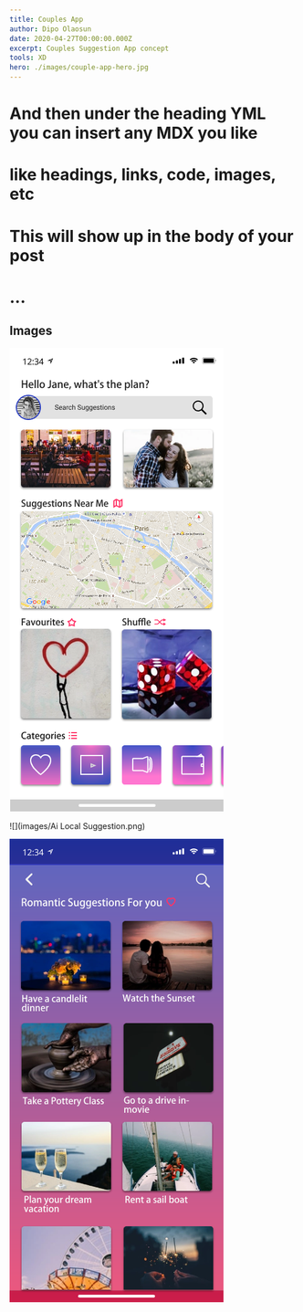 ```yaml
---
title: Couples App
author: Dipo Olaosun
date: 2020-04-27T00:00:00.000Z
excerpt: Couples Suggestion App concept
tools: XD
hero: ./images/couple-app-hero.jpg
---
```

# And then under the heading YML you can insert any MDX you like

# like headings, links, code, images, etc

# This will show up in the body of your post

# ...

<!-- <p>  project about blender development <p> -->

## Images

![](images/Home.png "Homepage")

![](images/Ai Local Suggestion.png)

![](images/Suggestions.png)
